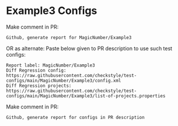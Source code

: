 # Example3 Configs
Make comment in PR:
```
Github, generate report for MagicNumber/Example3
```
OR as alternate:
Paste below given to PR description to use such test configs:
```
Report label: MagicNumber/Example3
Diff Regression config: https://raw.githubusercontent.com/checkstyle/test-configs/main/MagicNumber/Example3/config.xml
Diff Regression projects: https://raw.githubusercontent.com/checkstyle/test-configs/main/MagicNumber/Example3/list-of-projects.properties
```
Make comment in PR:
```
Github, generate report for configs in PR description
```
